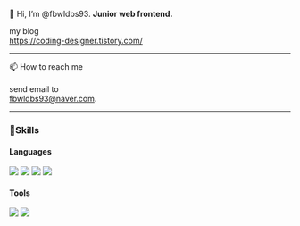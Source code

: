 👋 Hi, I’m @fbwldbs93. **Junior web frontend.** <br/>

my blog<br/>
https://coding-designer.tistory.com/

<hr/>

<!-- - 💞️ I’m looking to collaborate on ...-->

📫 How to reach me <br/><br/>
send email to <br/>
fbwldbs93@naver.com.<br/>

<hr/>

### 💪Skills

#### Languages
<img src="https://img.shields.io/badge/React-black?style=flat&logo=React&logoColor=61dbfb"/> <img src="https://img.shields.io/badge/TypeScript-3178C6?style=flat&logo=TypeScript&logoColor=white"/> <img src="https://img.shields.io/badge/Javascript-yellow?style=flat&logo=Javascript&logoColor=white"/> <img src="https://img.shields.io/badge/NodeJs-grey?style=flat&logo=NodeJs&logoColor=white"/>

#### Tools
<img src="https://img.shields.io/badge/Git-orange?style=flat&logo=Git&logoColor=white"/> <img src="https://img.shields.io/badge/Jira-blue?style=flat&logo=Jira&logoColor=white"/>


